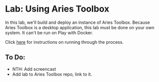 # Lab: Using Aries Toolbox

In this lab, we'll build and deploy an instance of Aries Toolbox. Because Aries Toolbox is a desktop application, this lab must be done on your own system. It can't be run on Play with Docker.

<!--- (To start the presentation, click [here](https://youtu.be/He1QHYuYxlw).) -->

Click [here](#) for instructions on running through the process.

## To Do:
- NTH: Add screencast
- Add lab to Aries Toolbox repo, link to it.